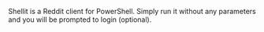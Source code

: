 Shellit is a Reddit client for PowerShell. Simply run it without any parameters and you will be prompted to login (optional).